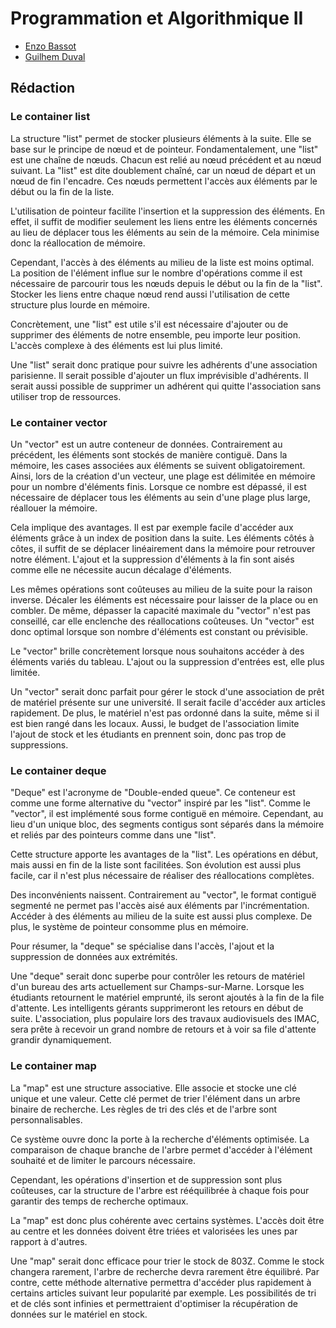 
# Programmation et Algorithmique II





- [Enzo Bassot](https://github.com/MrzozoGit)
- [Guilhem Duval](https://www.github.com/GuilhemDuval)

## Rédaction

### Le container list

La structure "list" permet de stocker plusieurs éléments à la suite. Elle se base sur le principe de nœud et de pointeur. Fondamentalement, une "list" est une chaîne de nœuds. Chacun est relié au nœud précédent et au nœud suivant. La "list" est dite doublement chaîné, car un nœud de départ et un nœud de fin l'encadre. Ces nœuds permettent l'accès aux éléments par le début ou la fin de la liste.

L'utilisation de pointeur facilite l'insertion et la suppression des éléments. En effet, il suffit de modifier seulement les liens entre les éléments concernés au lieu de déplacer tous les éléments au sein de la mémoire. Cela minimise donc la réallocation de mémoire.

Cependant, l'accès à des éléments au milieu de la liste est moins optimal. La position de l'élément influe sur le nombre d'opérations comme il est nécessaire de parcourir tous les nœuds depuis le début ou la fin de la "list". Stocker les liens entre chaque nœud rend aussi l'utilisation de cette structure plus lourde en mémoire.

Concrètement, une "list" est utile s'il est nécessaire d'ajouter ou de supprimer des éléments de notre ensemble, peu importe leur position. L'accès complexe à des éléments est lui plus limité.

Une "list" serait donc pratique pour suivre les adhérents d'une association parisienne. Il serait possible d'ajouter un flux imprévisible d'adhérents. Il serait aussi possible de supprimer un adhérent qui quitte l'association sans utiliser trop de ressources.

### Le container vector

Un "vector" est un autre conteneur de données. Contrairement au précédent, les éléments sont stockés de manière contiguë. Dans la mémoire, les cases associées aux éléments se suivent obligatoirement. Ainsi, lors de la création d'un vecteur, une plage est délimitée en mémoire pour un nombre d'éléments finis. Lorsque ce nombre est dépassé, il est nécessaire de déplacer tous les éléments au sein d'une plage plus large, réallouer la mémoire.

Cela implique des avantages. Il est par exemple facile d'accéder aux éléments grâce à un index de position dans la suite. Les éléments côtés à côtes, il suffit de se déplacer linéairement dans la mémoire pour retrouver notre élément. L'ajout et la suppression d'éléments à la fin sont aisés comme elle ne nécessite aucun décalage d'éléments.

Les mêmes opérations sont coûteuses au milieu de la suite pour la raison inverse. Décaler les éléments est nécessaire pour laisser de la place ou en combler. De même, dépasser la capacité maximale du "vector" n'est pas conseillé, car elle enclenche des réallocations coûteuses. Un "vector" est donc optimal lorsque son nombre d'éléments est constant ou prévisible.

Le "vector" brille concrètement lorsque nous souhaitons accéder à des éléments variés du tableau. L'ajout ou la suppression d'entrées est, elle plus limitée.

Un "vector" serait donc parfait pour gérer le stock d'une association de prêt de matériel présente sur une université. Il serait facile d'accéder aux articles rapidement. De plus, le matériel n'est pas ordonné dans la suite, même si il est bien rangé dans les locaux. Aussi, le budget de l'association limite l'ajout de stock et les étudiants en prennent soin, donc pas trop de suppressions.

### Le container deque

"Deque" est l'acronyme de "Double-ended queue". Ce conteneur est comme une forme alternative du "vector" inspiré par les "list". Comme le "vector", il est implémenté sous forme contiguë en mémoire. Cependant, au lieu d'un unique bloc, des segments contigus sont séparés dans la mémoire et reliés par des pointeurs comme dans une "list".

Cette structure apporte les avantages de la "list". Les opérations en début, mais aussi en fin de la liste sont facilitées. Son évolution est aussi plus facile, car il n'est plus nécessaire de réaliser des réallocations complètes.

Des inconvénients naissent. Contrairement au "vector", le format contiguë segmenté ne permet pas l'accès aisé aux éléments par l'incrémentation. Accéder à des éléments au milieu de la suite est aussi plus complexe. De plus, le système de pointeur consomme plus en mémoire.

Pour résumer, la "deque" se spécialise dans l'accès, l'ajout et la suppression de données aux extrémités.

Une "deque" serait donc superbe pour contrôler les retours de matériel d'un bureau des arts actuellement sur Champs-sur-Marne. Lorsque les étudiants retournent le matériel emprunté, ils seront ajoutés à la fin de la file d'attente. Les intelligents gérants supprimeront les retours en début de suite. L'association, plus populaire lors des travaux audiovisuels des IMAC, sera prête à recevoir un grand nombre de retours et à voir sa file d'attente grandir dynamiquement.

### Le container map

La "map" est une structure associative. Elle associe et stocke une clé unique et une valeur. Cette clé permet de trier l'élément dans un arbre binaire de recherche. Les règles de tri des clés et de l'arbre sont personnalisables.

Ce système ouvre donc la porte à la recherche d'éléments optimisée. La comparaison de chaque branche de l'arbre permet d'accéder à l'élément souhaité et de limiter le parcours nécessaire.

Cependant, les opérations d'insertion et de suppression sont plus coûteuses, car la structure de l'arbre est rééquilibrée à chaque fois pour garantir des temps de recherche optimaux.

La "map" est donc plus cohérente avec certains systèmes. L'accès doit être au centre et les données doivent être triées et valorisées les unes par rapport à d'autres.

Une "map" serait donc efficace pour trier le stock de 803Z. Comme le stock changera rarement, l'arbre de recherche devra rarement être équilibré. Par contre, cette méthode alternative permettra d'accéder plus rapidement à certains articles suivant leur popularité par exemple. Les possibilités de tri et de clés sont infinies et permettraient d'optimiser la récupération de données sur le matériel en stock.